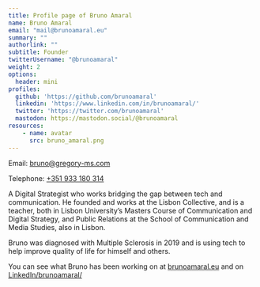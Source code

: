 ```yaml
---
title: Profile page of Bruno Amaral
name: Bruno Amaral
email: "mail@brunoamaral.eu"
summary: "" 
authorlink: ""
subtitle: Founder 
twitterUsername: "@brunoamaral"
weight: 2
options:
  header: mini
profiles:
  github: 'https://github.com/brunoamaral'
  linkedin: 'https://www.linkedin.com/in/brunoamaral/'
  twitter: 'https://twitter.com/brunoamaral'
  mastodon: https://mastodon.social/@brunoamaral
resources:
    - name: avatar
      src: bruno_amaral.png
---
```


Email: <bruno@gregory-ms.com>

Telephone: <a href="tel:+351 933 180 314">+351 933 180 314</a>

A Digital Strategist who works bridging the gap between tech and communication. He founded and works at the Lisbon Collective, and is a teacher, both in Lisbon University’s Masters Course of Communication and Digital Strategy, and Public Relations at the School of Communication and Media Studies, also in Lisbon.

Bruno was diagnosed with Multiple Sclerosis in 2019 and is using tech to help improve quality of life for himself and others.

You can see what Bruno has been working on at [brunoamaral.eu](https://brunoamaral.eu/) and on [LinkedIn/brunoamaral/](https://www.linkedin.com/in/brunoamaral/)